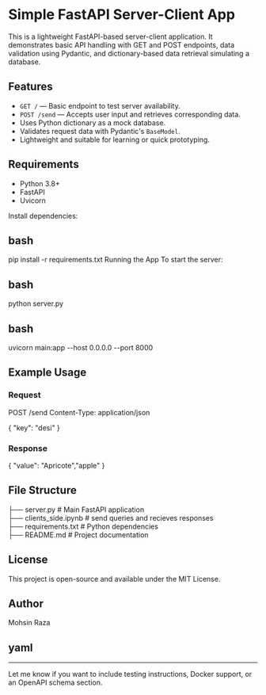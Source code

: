 # Simple FastAPI Server-Client App

This is a lightweight FastAPI-based server-client application. It demonstrates basic API handling with GET and POST endpoints, data validation using Pydantic, and dictionary-based data retrieval simulating a database.

## Features

- `GET /` — Basic endpoint to test server availability.
- `POST /send` — Accepts user input and retrieves corresponding data.
- Uses Python dictionary as a mock database.
- Validates request data with Pydantic's `BaseModel`.
- Lightweight and suitable for learning or quick prototyping.

## Requirements

- Python 3.8+
- FastAPI
- Uvicorn

Install dependencies:

## bash

pip install -r requirements.txt
Running the App
To start the server:

## bash
python server.py

## bash

uvicorn main:app --host 0.0.0.0 --port 8000

## Example Usage
### Request

POST /send
Content-Type: application/json

{
  "key": "desi"
}
### Response

{
  "value": "Apricote","apple"
}
## File Structure

├── server.py             # Main FastAPI application <br>
├── clients_side.ipynb    # send queries and recieves responses <br>
├── requirements.txt    # Python dependencies <br>
├── README.md           # Project documentation <br>
## License
This project is open-source and available under the MIT License.

## Author
Mohsin Raza

## yaml


---

Let me know if you want to include testing instructions, Docker support, or an OpenAPI schema section.
